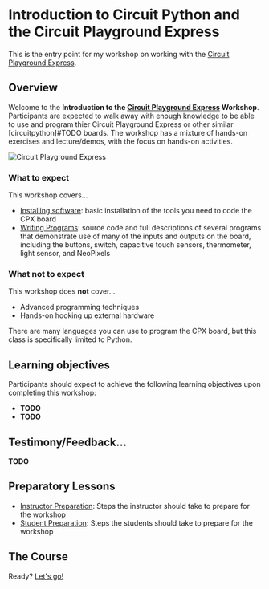 # Introduction to Circuit Python and the Circuit Playground Express

This is the entry point for my workshop on working with the [Circuit Playground Express](https://learn.adafruit.com/adafruit-circuit-playground-express/overview).

## Overview

Welcome to the **Introduction to the [Circuit Playground Express](https://learn.adafruit.com/adafruit-circuit-playground-express/overview) Workshop**. Participants are expected to walk away with enough knowledge to be able to use and program thier Circuit Playground Express or other similar [circuitpython]#TODO boards. The workshop has a mixture of hands-on exercises and lecture/demos, with the focus on hands-on activities.

<img src="https://cdn-shop.adafruit.com/970x728/3333-00.jpg" alt="Circuit Playground Express" style="max-width: 100%;">


### What to expect

This workshop covers...


* [Installing software](./class_materials/setup.md): basic installation of the tools you need to code the CPX board
* [Writing Programs](./class_materials/exercises.md): source code and full descriptions of several programs that demonstrate use of many of the inputs and outputs on the board, including the buttons, switch, capacitive touch sensors, thermometer, light sensor, and NeoPixels


### What not to expect

This workshop does **not** cover...

* Advanced programming techniques
* Hands-on hooking up external hardware

There are many languages you can use to program the CPX board, but this class is specifically limited to Python.


## Learning objectives

Participants should expect to achieve the following learning objectives upon completing this workshop:

* **TODO**
* **TODO**

## Testimony/Feedback...

**TODO**


## Preparatory Lessons

* [Instructor Preparation](./class_materials/prereq_instructor.md): Steps the instructor should take to prepare for the workshop
* [Student Preparation](./class_materials/prereq_student.md): Steps the students should take to prepare for the workshop


## The Course

Ready? [Let's go!](class_materials/README.md)
